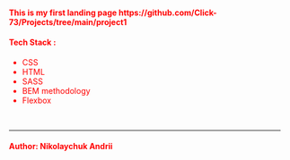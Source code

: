 

<main style="margin-left: 20px; color: red;" >
<h4>This is my first landing page https://github.com/Click-73/Projects/tree/main/project1</h4>

<h4>Tech Stack :</h4> 
<ul>
    <li>CSS</li>
    <li>HTML </li>
    <li> SASS </li>
    <li> BEM methodology</li>
    <li> Flexbox </li>
 </ul>
 
 </br>
 <hr>
    
 <h4> Author: Nikolaychuk Andrii </h4>
 </main>
